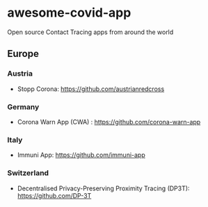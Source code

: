 # awesome-covid-app

Open source Contact Tracing apps from around the world

## Europe

### Austria

- Stopp Corona: https://github.com/austrianredcross

### Germany

- Corona Warn App (CWA) : https://github.com/corona-warn-app

### Italy

- Immuni App: https://github.com/immuni-app

### Switzerland

- Decentralised Privacy-Preserving Proximity Tracing (DP3T): https://github.com/DP-3T
